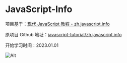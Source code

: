 # JavaScript-Info

项目基于：[现代 JavaScript 教程 - zh.javascript.info](https://zh.javascript.info/)

原项目 Github 地址：[javascript-tutorial/zh.javascript.info](https://github.com/javascript-tutorial/zh.javascript.info)

开始学习时间：2023.01.01

![Alt](https://repobeats.axiom.co/api/embed/cf2af31705196d1e7f017ea402b7d2733abb38eb.svg "Repobeats analytics image")